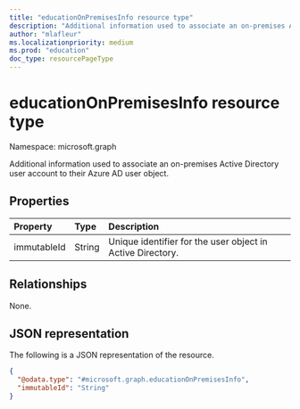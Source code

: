 ```yaml
---
title: "educationOnPremisesInfo resource type"
description: "Additional information used to associate an on-premises Active Directory user account to their Azure AD user object."
author: "mlafleur"
ms.localizationpriority: medium
ms.prod: "education"
doc_type: resourcePageType
---
```


# educationOnPremisesInfo resource type

Namespace: microsoft.graph

Additional information used to associate an on-premises Active Directory user account to their Azure AD user object.

## Properties

| Property    | Type   | Description                                                |
| :---------- | :----- | :--------------------------------------------------------- |
| immutableId | String | Unique identifier for the user object in Active Directory. |

## Relationships

None.

## JSON representation

The following is a JSON representation of the resource.

<!-- {
  "blockType": "resource",
  "@odata.type": "microsoft.graph.educationOnPremisesInfo"
}
-->

```json
{
  "@odata.type": "#microsoft.graph.educationOnPremisesInfo",
  "immutableId": "String"
}
```
